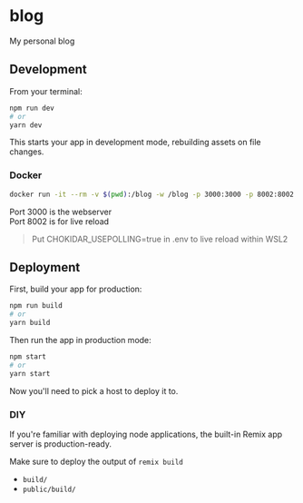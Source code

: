 # blog

My personal blog

## Development

From your terminal:

```sh
npm run dev
# or
yarn dev
```

This starts your app in development mode, rebuilding assets on file changes.

### Docker

```sh
docker run -it --rm -v $(pwd):/blog -w /blog -p 3000:3000 -p 8002:8002 --name=Blog node:lts-alpine yarn dev
```

Port 3000 is the webserver  
Port 8002 is for live reload

> Put CHOKIDAR_USEPOLLING=true in .env to live reload within WSL2

## Deployment

First, build your app for production:

```sh
npm run build
# or
yarn build
```

Then run the app in production mode:

```sh
npm start
# or
yarn start
```

Now you'll need to pick a host to deploy it to.

### DIY

If you're familiar with deploying node applications, the built-in Remix app server is production-ready.

Make sure to deploy the output of `remix build`

- `build/`
- `public/build/`
